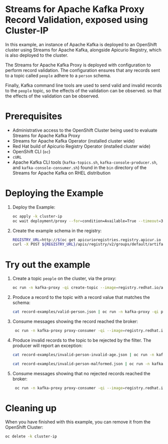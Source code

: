 # Streams for Apache Kafka Proxy Record Validation, exposed using Cluster-IP

In this example, an instance of Apache Kafka is deployed to an OpenShift cluster using Streams for Apache Kafka, alongside Apicurio Registry, which is also deployed to the cluster.

The Streams for Apache Kafka Proxy is deployed with configuration to perform record validation.  The configuration ensures that 
any records sent to a topic called `people` adhere to a `person` schema.

Finally, Kafka command line tools are used to send valid and invalid records to the `people` topic, so the effects of the validation can be observed.
so that the effects of the validation can be observed.

# Prerequisites

* Administrative access to the OpenShift Cluster being used to evaluate Streams for Apache Kafka Proxy
* Streams for Apache Kafka Operator (installed cluster wide)
* Red Hat build of Apicurio Registry Operator (installed cluster wide)
* OpenShift CLI (`oc`)
* `cURL`
* Apache Kafka CLI tools (`kafka-topics.sh`, `kafka-console-producer.sh`, and `kafka-console-consumer.sh`) found in the `bin` directory of the Streams for Apache Kafka on RHEL distribution

# Deploying the Example

1. Deploy the Example:
   ```sh
   oc apply -k cluster-ip
   oc wait deployment/proxy --for=condition=Available=True --timeout=300s -n kafka-proxy
   ```

2. Create the example schema in the registry:

   ```sh
   REGISTRY_URL=http://$(oc get apicurioregistries.registry.apicur.io -n schema-registry registry --template='{{.status.info.host}}')
   curl -X POST ${REGISTRY_URL}/apis/registry/v2/groups/default/artifacts -H "Content-Type: application/json; artifactType=JSON" -H "X-Registry-ArtifactId: Person" --data @schemas/person.schema.json
   ```

# Try out the example

1. Create a topic `people` on the cluster, via the proxy:
   ```sh
   oc run -n kafka-proxy -qi create-topic --image=registry.redhat.io/amq-streams/kafka-37-rhel9:2.7.0 --rm=true --restart=Never -- bin/kafka-topics.sh --bootstrap-server proxy-service:9092 --create --topic people
   ```
2. Produce a record to the topic with a record value that matches the schema:
   ```sh
   cat record-examples/valid-person.json | oc run -n kafka-proxy -qi proxy-producer --image=registry.redhat.io/amq-streams/kafka-37-rhel9:2.7.0 --rm=true --restart=Never -- bin/kafka-console-producer.sh --bootstrap-server proxy-service:9092 --topic people --sync
   ```
3. Consume messages showing the record reached the broker:
   ```sh
    oc run -n kafka-proxy proxy-consumer -qi --image=registry.redhat.io/amq-streams/kafka-37-rhel9:2.7.0 --rm=true --restart=Never -- ./bin/kafka-console-consumer.sh  --bootstrap-server proxy-service:9092 --topic people --from-beginning --timeout-ms 10000
   ```   
4. Produce invalid records to the topic to be rejected by the filter.  The producer will report an exception:
   ```sh
   cat record-examples/invalid-person-invalid-age.json | oc run -n kafka-proxy -qi proxy-producer --image=registry.redhat.io/amq-streams/kafka-37-rhel9:2.7.0 --rm=true --restart=Never -- bin/kafka-console-producer.sh --bootstrap-server proxy-service:9092 --topic people --sync
   ```
   
   ```sh
   cat record-examples/invalid-person-malformed.json | oc run -n kafka-proxy -qi proxy-producer --image=registry.redhat.io/amq-streams/kafka-37-rhel9:2.7.0 --rm=true --restart=Never -- bin/kafka-console-producer.sh --bootstrap-server proxy-service:9092 --topic people --sync
   ```

5. Consume messages showing that no rejected records reached the broker:
   ```sh
    oc run -n kafka-proxy proxy-consumer -qi --image=registry.redhat.io/amq-streams/kafka-37-rhel9:2.7.0 --rm=true --restart=Never -- ./bin/kafka-console-consumer.sh  --bootstrap-server proxy-service:9092 --topic people --from-beginning --timeout-ms 10000
   ```   

# Cleaning up

When you have finished with this example, you can remove it from the OpenShift Cluster:

```sh
oc delete -k cluster-ip
```
